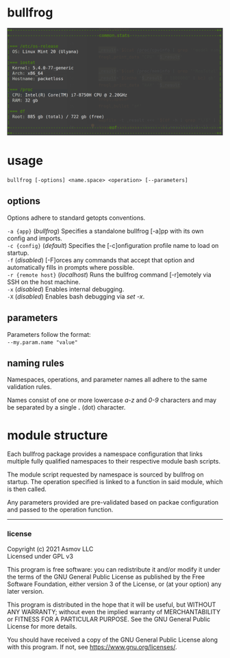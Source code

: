 # bullfrog

![bullfrog common.stats screenshot](doc/image/screenshot-common.stats.png)

# usage
`bullfrog [-options] <name.space> <operation> [--parameters]`

## options
Options adhere to standard getopts conventions.

`-a {app}` (*bullfrog*) Specifies a standalone bullfrog [-a]pp with its own config and imports.  
`-c {config}` (*default*) Specifies the [-c]onfiguration profile name to load on startup.  
`-f` (*disabled*) [-F]orces any commands that accept that option and automatically fills in prompts where possible.  
`-r {remote host}` (*localhost*) Runs the bullfrog command [-r]emotely via SSH on the host machine.  
`-x` (*disabled*) Enables internal debugging.  
`-X` (*disabled*) Enables bash debugging via *set -x*.

## parameters
Parameters follow the format:  
`--my.param.name "value"`
  
## naming rules
Namespaces, operations, and parameter names all adhere to the same validation rules.
  
Names consist of one or more lowercase *a-z* and *0-9* characters and may be separated by a single **.** (dot) character.
 
# module structure
Each bullfrog package provides a namespace configuration that links multiple fully qualified namespaces to their respective module bash scripts.
  
The module script requested by namespace is sourced by bullfrog on startup. The operation specified is linked to a function in said module, which is then called.
  
Any parameters provided are pre-validated based on packae configuration and passed to the operation function.

----

### license
Copyright (c) 2021 Asmov LLC  
Licensed under GPL v3  

This program is free software: you can redistribute it and/or modify
it under the terms of the GNU General Public License as published by
the Free Software Foundation, either version 3 of the License, or
(at your option) any later version.

This program is distributed in the hope that it will be useful,
but WITHOUT ANY WARRANTY; without even the implied warranty of
MERCHANTABILITY or FITNESS FOR A PARTICULAR PURPOSE.  See the
GNU General Public License for more details.

You should have received a copy of the GNU General Public License
along with this program.  If not, see <https://www.gnu.org/licenses/>.  
